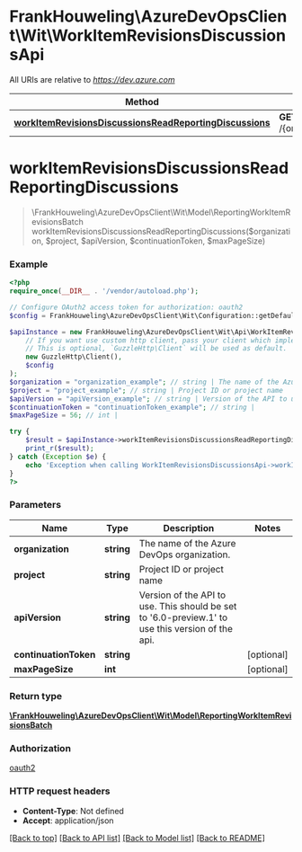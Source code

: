 # FrankHouweling\AzureDevOpsClient\Wit\WorkItemRevisionsDiscussionsApi

All URIs are relative to *https://dev.azure.com*

Method | HTTP request | Description
------------- | ------------- | -------------
[**workItemRevisionsDiscussionsReadReportingDiscussions**](WorkItemRevisionsDiscussionsApi.md#workItemRevisionsDiscussionsReadReportingDiscussions) | **GET** /{organization}/{project}/_apis/wit/reporting/workItemRevisions/discussions | 


# **workItemRevisionsDiscussionsReadReportingDiscussions**
> \FrankHouweling\AzureDevOpsClient\Wit\Model\ReportingWorkItemRevisionsBatch workItemRevisionsDiscussionsReadReportingDiscussions($organization, $project, $apiVersion, $continuationToken, $maxPageSize)





### Example
```php
<?php
require_once(__DIR__ . '/vendor/autoload.php');

// Configure OAuth2 access token for authorization: oauth2
$config = FrankHouweling\AzureDevOpsClient\Wit\Configuration::getDefaultConfiguration()->setAccessToken('YOUR_ACCESS_TOKEN');

$apiInstance = new FrankHouweling\AzureDevOpsClient\Wit\Api\WorkItemRevisionsDiscussionsApi(
    // If you want use custom http client, pass your client which implements `GuzzleHttp\ClientInterface`.
    // This is optional, `GuzzleHttp\Client` will be used as default.
    new GuzzleHttp\Client(),
    $config
);
$organization = "organization_example"; // string | The name of the Azure DevOps organization.
$project = "project_example"; // string | Project ID or project name
$apiVersion = "apiVersion_example"; // string | Version of the API to use.  This should be set to '6.0-preview.1' to use this version of the api.
$continuationToken = "continuationToken_example"; // string | 
$maxPageSize = 56; // int | 

try {
    $result = $apiInstance->workItemRevisionsDiscussionsReadReportingDiscussions($organization, $project, $apiVersion, $continuationToken, $maxPageSize);
    print_r($result);
} catch (Exception $e) {
    echo 'Exception when calling WorkItemRevisionsDiscussionsApi->workItemRevisionsDiscussionsReadReportingDiscussions: ', $e->getMessage(), PHP_EOL;
}
?>
```

### Parameters

Name | Type | Description  | Notes
------------- | ------------- | ------------- | -------------
 **organization** | **string**| The name of the Azure DevOps organization. |
 **project** | **string**| Project ID or project name |
 **apiVersion** | **string**| Version of the API to use.  This should be set to &#39;6.0-preview.1&#39; to use this version of the api. |
 **continuationToken** | **string**|  | [optional]
 **maxPageSize** | **int**|  | [optional]

### Return type

[**\FrankHouweling\AzureDevOpsClient\Wit\Model\ReportingWorkItemRevisionsBatch**](../Model/ReportingWorkItemRevisionsBatch.md)

### Authorization

[oauth2](../../README.md#oauth2)

### HTTP request headers

 - **Content-Type**: Not defined
 - **Accept**: application/json

[[Back to top]](#) [[Back to API list]](../../README.md#documentation-for-api-endpoints) [[Back to Model list]](../../README.md#documentation-for-models) [[Back to README]](../../README.md)

